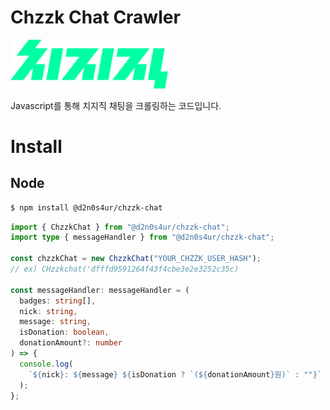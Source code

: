 # Chzzk Chat Crawler


<img alt="chzzk_logo" src="./img/chzzk_logo.svg" style="width: 50%">

Javascript를 통해 치지직 채팅을 크롤링하는 코드입니다.

# Install


## Node

```bash
$ npm install @d2n0s4ur/chzzk-chat
```

```typescript
import { ChzzkChat } from "@d2n0s4ur/chzzk-chat";
import type { messageHandler } from "@d2n0s4ur/chzzk-chat";

const chzzkChat = new ChzzkChat("YOUR_CHZZK_USER_HASH");
// ex) CHzzkchat('dfffd9591264f43f4cbe3e2e3252c35c)

const messageHandler: messageHandler = (
  badges: string[],
  nick: string,
  message: string,
  isDonation: boolean,
  donationAmount?: number
) => {
  console.log(
    `${nick}: ${message} ${isDonation ? `(${donationAmount}원)` : ""}`
  );
};
```
